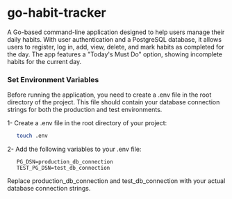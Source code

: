 # go-habit-tracker

A Go-based command-line application designed to help users manage their daily habits. With user
authentication and a PostgreSQL database, it allows users to register, log in, add, view,
delete, and mark habits as completed for the day. The app features a "Today's Must Do" option, showing
incomplete habits for the current day.

### Set Environment Variables
Before running the application, you need to create a .env file in the root directory of the project. This file should contain your database connection strings for both the production and test environments.

1- Create a .env file in the root directory of your project:
```sh
   touch .env
```

2- Add the following variables to your .env file:
```
   PG_DSN=production_db_connection
   TEST_PG_DSN=test_db_connection
```

Replace production_db_connection and test_db_connection with your actual database connection strings.

